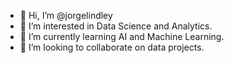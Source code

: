 - 👋 Hi, I’m @jorgelindley
- 👀 I’m interested in Data Science and Analytics.
- 🌱 I’m currently learning AI and Machine Learning.
- 💞️ I’m looking to collaborate on data projects.

<!---
jorgelindley/jorgelindley is a ✨ special ✨ repository because its `README.md` (this file) appears on your GitHub profile.
You can click the Preview link to take a look at your changes.
--->
